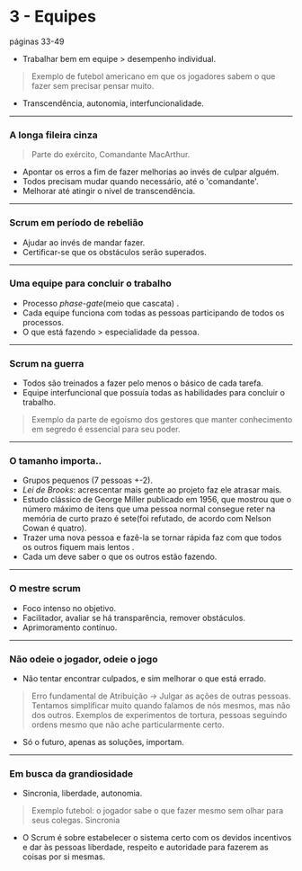 # 3 - Equipes
páginas 33-49

* Trabalhar bem em equipe > desempenho individual.
> Exemplo de futebol americano em que os jogadores sabem o que fazer sem precisar pensar muito.
* Transcendência, autonomia, interfuncionalidade.

----

### A longa fileira cinza
> Parte do exército, Comandante MacArthur.
* Apontar os erros a fim de fazer melhorias ao invés de culpar alguém.
* Todos precisam mudar quando necessário, até o 'comandante'.
* Melhorar até atingir o nível de transcendência.

----

### Scrum em período de rebelião

* Ajudar ao invés de mandar fazer.
* Certificar-se que os obstáculos serão superados.

---- 
### Uma equipe para concluir o trabalho

* Processo *phase-gate*(meio que cascata) .
* Cada equipe funciona com todas as pessoas participando de todos os processos.
* O que está fazendo > especialidade da pessoa.

----

### Scrum na guerra

* Todos são treinados a fazer pelo menos o básico de cada tarefa.
* Equipe interfuncional que possuía todas as habilidades para concluir o trabalho.
> Exemplo da parte de egoísmo dos gestores que manter conhecimento em segredo é essencial para seu poder.

----

### O tamanho importa..

* Grupos pequenos (7 pessoas +-2).
* *Lei de Brooks*: acrescentar mais gente ao projeto faz ele atrasar mais.
* Estudo clássico de George Miller publicado em 1956, que mostrou que o número máximo de itens que uma pessoa normal consegue reter na memória de curto prazo é sete(foi refutado, de acordo com Nelson Cowan é quatro).
* Trazer uma nova pessoa e fazê-la se tornar rápida faz com que todos os outros fiquem mais lentos .
* Cada um deve saber o que os outros estão fazendo.

----

### O mestre scrum

* Foco intenso no objetivo.
* Facilitador, avaliar se há transparência, remover obstáculos.
* Aprimoramento contínuo.

----

### Não odeie o jogador, odeie o jogo

* Não tentar encontrar culpados, e sim melhorar o que está errado.
> Erro fundamental de Atribuição -> Julgar as ações de outras pessoas.
> Tentamos simplificar muito quando falamos de nós mesmos, mas não dos outros.
> Exemplos de experimentos de tortura, pessoas seguindo ordens mesmo que não ache particularmente certo.
* Só o futuro, apenas as soluções, importam.

----

### Em busca da grandiosidade

* Sincronia, liberdade, autonomia.
> Exemplo futebol: o jogador sabe o que fazer mesmo sem olhar para seus colegas. Sincronia
* O Scrum é sobre estabelecer o sistema certo com os devidos incentivos e dar às pessoas liberdade, respeito e autoridade para fazerem as coisas por si mesmas.

